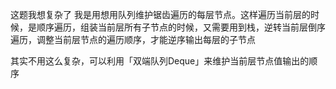 这题我想复杂了
我是用想用队列维护锯齿遍历的每层节点。这样遍历当前层的时候，是顺序遍历，组装当前层所有子节点的时候，又需要用到栈，逆转当前层倒序遍历，调整当前层节点的遍历顺序，才能逆序输出每层的子节点

其实不用这么复杂，可以利用「双端队列Deque」来维护当前层节点值输出的顺序
